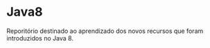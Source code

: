 # **Java8**

Reporitório destinado ao aprendizado dos novos recursos que foram introduzidos no Java 8.